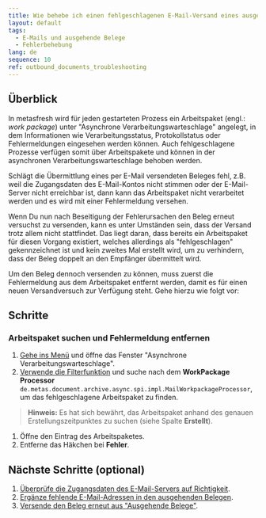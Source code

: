 ```yaml
---
title: Wie behebe ich einen fehlgeschlagenen E-Mail-Versand eines ausgehenden Beleges?
layout: default
tags:
  - E-Mails und ausgehende Belege
  - Fehlerbehebung
lang: de
sequence: 10
ref: outbound_documents_troubleshooting
---
```


## Überblick
In metasfresh wird für jeden gestarteten Prozess ein Arbeitspaket (engl.: *work package*) unter "Asynchrone Verarbeitungswarteschlage" angelegt, in dem Informationen wie Verarbeitungsstatus, Protokollstatus oder Fehlermeldungen eingesehen werden können. Auch fehlgeschlagene Prozesse verfügen somit über Arbeitspakete und können in der asynchronen Verarbeitungswarteschlage behoben werden.

Schlägt die Übermittlung eines per E-Mail versendeten Beleges fehl, z.B. weil die Zugangsdaten des E-Mail-Kontos nicht stimmen oder der E-Mail-Server nicht erreichbar ist, dann kann das Arbeitspaket nicht verarbeitet werden und es wird mit einer Fehlermeldung versehen.

Wenn Du nun nach Beseitigung der Fehlerursachen den Beleg erneut versuchst zu versenden, kann es unter Umständen sein, dass der Versand trotz allem nicht stattfindet. Das liegt daran, dass bereits ein Arbeitspaket für diesen Vorgang existiert, welches allerdings als "fehlgeschlagen" gekennzeichnet ist und kein zweites Mal erstellt wird, um zu verhindern, dass der Beleg doppelt an den Empfänger übermittelt wird.

Um den Beleg dennoch versenden zu können, muss zuerst die Fehlermeldung aus dem Arbeitspaket entfernt werden, damit es für einen neuen Versandversuch zur Verfügung steht. Gehe hierzu wie folgt vor:

## Schritte

### Arbeitspaket suchen und Fehlermeldung entfernen
1. [Gehe ins Menü](Menu) und öffne das Fenster "Asynchrone Verarbeitungswarteschlage".
1. [Verwende die Filterfunktion](Filterfunktion) und suche nach dem **WorkPackage Processor** `de.metas.document.archive.async.spi.impl.MailWorkpackageProcessor`, um das fehlgeschlagene Arbeitspaket zu finden.
 >**Hinweis:** Es hat sich bewährt, das Arbeitspaket anhand des genauen Erstellungszeitpunktes zu suchen (siehe Spalte **Erstellt**).

1. Öffne den Eintrag des Arbeitspaketes.
1. Entferne das Häkchen bei **Fehler**.

## Nächste Schritte (optional)
1. [Überprüfe die Zugangsdaten des E-Mail-Servers auf Richtigkeit](Ausgehende_Belege_Mail_Server_einrichten).
1. [Ergänze fehlende E-Mail-Adressen in den ausgehenden Belegen](Ausgehende_Belege_Empfaenger_aendern).
1. [Versende den Beleg erneut aus "Ausgehende Belege"](Email_senden_ausgehende_Belege).
